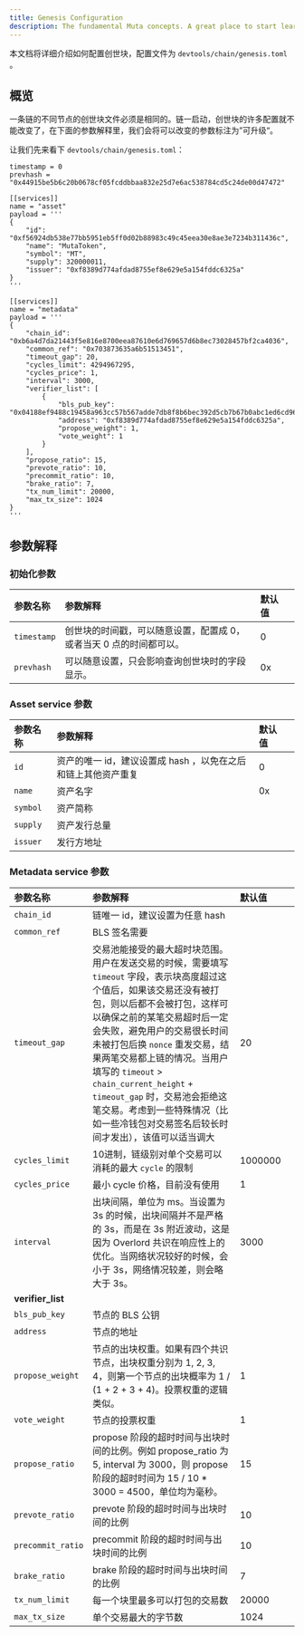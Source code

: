 ```yaml
---
title: Genesis Configuration
description: The fundamental Muta concepts. A great place to start learning about Muta.
---
```


本文档将详细介绍如何配置创世块，配置文件为 `devtools/chain/genesis.toml` 。

## 概览

一条链的不同节点的创世块文件必须是相同的。链一启动，创世块的许多配置就不能改变了，在下面的参数解释里，我们会将可以改变的参数标注为”可升级“。

让我们先来看下 `devtools/chain/genesis.toml`：

```
timestamp = 0
prevhash = "0x44915be5b6c20b0678cf05fcddbbaa832e25d7e6ac538784cd5c24de00d47472"

[[services]]
name = "asset"
payload = '''
{
    "id": "0xf56924db538e77bb5951eb5ff0d02b88983c49c45eea30e8ae3e7234b311436c",
    "name": "MutaToken",
    "symbol": "MT",
    "supply": 320000011,
    "issuer": "0xf8389d774afdad8755ef8e629e5a154fddc6325a"
}
'''

[[services]]
name = "metadata"
payload = '''
{
    "chain_id": "0xb6a4d7da21443f5e816e8700eea87610e6d769657d6b8ec73028457bf2ca4036",
    "common_ref": "0x703873635a6b51513451",
    "timeout_gap": 20,
    "cycles_limit": 4294967295,
    "cycles_price": 1,
    "interval": 3000,
    "verifier_list": [
        {
            "bls_pub_key": "0x04188ef9488c19458a963cc57b567adde7db8f8b6bec392d5cb7b67b0abc1ed6cd966edc451f6ac2ef38079460eb965e890d1f576e4039a20467820237cda753f07a8b8febae1ec052190973a1bcf00690ea8fc0168b3fbbccd1c4e402eda5ef22",
            "address": "0xf8389d774afdad8755ef8e629e5a154fddc6325a",
            "propose_weight": 1,
            "vote_weight": 1
        }
    ],
    "propose_ratio": 15,
    "prevote_ratio": 10,
    "precommit_ratio": 10,
    "brake_ratio": 7,
    "tx_num_limit": 20000,
    "max_tx_size": 1024
}
'''
```

## 参数解释

### 初始化参数

| 参数名称   | 参数解释                                                                                                  |默认值  |   |
|:--------------|:--------------------------------------------------------------------------------------------------------------|:---      |:--|
| `timestamp`   | 创世块的时间戳，可以随意设置，配置成 0，或者当天 0 点的时间都可以。 |0         |   |
| `prevhash`    | 可以随意设置，只会影响查询创世块时的字段显示。                                                                              |0x        |   |

### Asset service 参数

| 参数名称     | 参数解释                                                                                                   |默认值  ||
|:--------------|:--------------------------------------------------------------------------------------------------------------|:---      |:--   |
| `id`          | 资产的唯一 id，建议设置成 hash ，以免在之后和链上其他资产重复                                                          |0         ||
| `name`        | 资产名字                                                                                                        |0x        ||
| `symbol`      | 资产简称                                                                                                        |          ||
| `supply`      | 资产发行总量                                                                                                     |          ||
| `issuer`      | 发行方地址                                                                                                       |          ||

### Metadata service 参数

| 参数名称    | 参数解释                                                                                                   |默认值   |  |
|:--------------|:--------------------------------------------------------------------------------------------------------------|:---      |:--- |
| `chain_id`    | 链唯一 id，建议设置为任意 hash                                                                                    |          |  |
| `common_ref`  | BLS 签名需要                                                                                                    |          |  |
| `timeout_gap` | 交易池能接受的最大超时块范围。用户在发送交易的时候，需要填写 `timeout` 字段，表示块高度超过这个值后，如果该交易还没有被打包，则以后都不会被打包，这样可以确保之前的某笔交易超时后一定会失败，避免用户的交易很长时间未被打包后换 `nonce` 重发交易，结果两笔交易都上链的情况。当用户填写的 `timeout` > `chain_current_height` + `timeout_gap` 时，交易池会拒绝这笔交易。考虑到一些特殊情况（比如一些冷钱包对交易签名后较长时间才发出），该值可以适当调大                                                                                     |  20  |  |
| `cycles_limit`| 10进制，链级别对单个交易可以消耗的最大 `cycle` 的限制                                                                 |  1000000 |  |
| `cycles_price`| 最小 cycle 价格，目前没有使用                                                                                      |   1      |  |
| `interval`    | 出块间隔，单位为 ms。当设置为 3s 的时候，出块间隔并不是严格的 3s，而是在 3s 附近波动，这是因为 Overlord 共识在响应性上的优化。当网络状况较好的时候，会小于 3s，网络情况较差，则会略大于 3s。 |  3000  |
| **verifier_list**   |                                                                                                           |         |  |
| `bls_pub_key` | 节点的 BLS 公钥                                                                                                   |        |   |
| `address`     | 节点的地址                                                                                                        |                |  |
| `propose_weight` | 节点的出块权重。如果有四个共识节点，出块权重分别为 1, 2, 3, 4，则第一个节点的出块概率为 1 / (1 + 2 + 3 + 4)。投票权重的逻辑类似。  |1        |  |
| `vote_weight` | 节点的投票权重                                                                                                     |1         |  |
| `propose_ratio` | propose 阶段的超时时间与出块时间的比例。例如 propose_ratio 为 5, interval 为 3000，则 propose 阶段的超时时间为 15 / 10 * 3000 = 4500，单位均为毫秒。                                                                                |15       |  |
| `prevote_ratio` | prevote 阶段的超时时间与出块时间的比例                                                                               |10       |  |
| `precommit_ratio`| precommit 阶段的超时时间与出块时间的比例                                                                            |10       |  |
| `brake_ratio`    | brake 阶段的超时时间与出块时间的比例                                                                                |7      |  |
| `tx_num_limit`   | 每一个块里最多可以打包的交易数                                                                                      |20000      |  |
| `max_tx_size`    | 单个交易最大的字节数                                                                                              |1024      |  |

